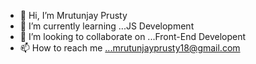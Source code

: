 - 👋 Hi, I’m Mrutunjay Prusty
- 🌱 I’m currently learning ...JS Development
- 💞️ I’m looking to collaborate on ...Front-End Developent
- 📫 How to reach me ...mrutunjayprusty18@gmail.com

<!---
mrutunjay-18/mrutunjay-18 is a ✨ special ✨ repository because its `README.md` (this file) appears on your GitHub profile.
You can click the Preview link to take a look at your changes.
--->
